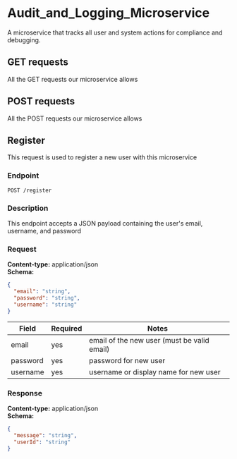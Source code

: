 # Audit_and_Logging_Microservice
A microservice that tracks all user and system actions for compliance and debugging.

## GET requests
All the GET requests our microservice allows

## POST requests
All the POST requests our microservice allows

## Register
This request is used to register a new user with this microservice
### Endpoint
```http
POST /register
```
### Description
This endpoint accepts a JSON payload containing the user's email, username, and password

### Request
**Content-type:** application/json \
**Schema:**
```json
{
  "email": "string",
  "password": "string",
  "username": "string"
}
```
|Field|Required|Notes|
|-----|--------|-----|
|email|yes|email of the new user (must be valid email)|
|password|yes|password for new user|
|username|yes|username or display name for new user|

### Response
**Content-type:** application/json \
**Schema:**
```json
{
  "message": "string",
  "userId": "string"
}

```
